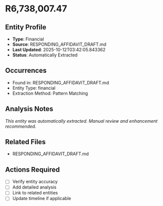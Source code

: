 # R6,738,007.47

## Entity Profile
- **Type**: Financial
- **Source**: RESPONDING_AFFIDAVIT_DRAFT.md
- **Last Updated**: 2025-10-12T03:42:05.843362
- **Status**: Automatically Extracted

## Occurrences
- Found in: RESPONDING_AFFIDAVIT_DRAFT.md
- Entity Type: financial
- Extraction Method: Pattern Matching

## Analysis Notes
*This entity was automatically extracted. Manual review and enhancement recommended.*

## Related Files
- RESPONDING_AFFIDAVIT_DRAFT.md

## Actions Required
- [ ] Verify entity accuracy
- [ ] Add detailed analysis
- [ ] Link to related entities
- [ ] Update timeline if applicable
